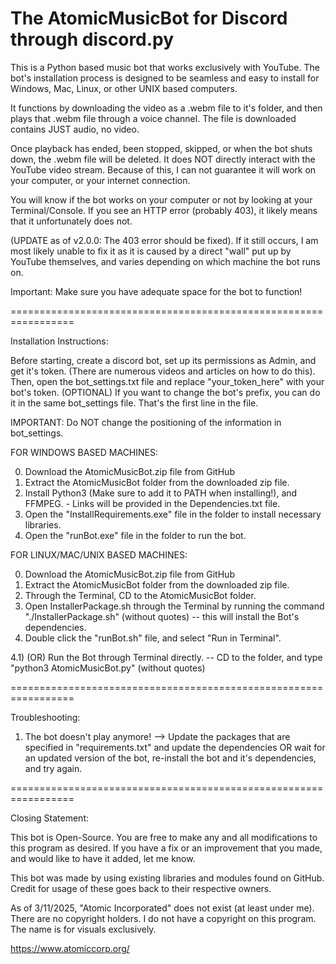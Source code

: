 
The AtomicMusicBot for Discord through discord.py
=================================================================


This is a Python based music bot that works exclusively with YouTube. The bot's installation process is designed to be seamless and easy to install for Windows, Mac, Linux, or other UNIX based computers.


It functions by downloading the video as a .webm file to it's folder,
and then plays that .webm file through a voice channel. The file is downloaded contains JUST audio, no video. 


Once playback has ended, been stopped, skipped, or when the bot shuts down, the .webm file will be deleted. It does NOT directly interact with the YouTube video stream. 
Because of this, I can not guarantee it will work on your computer, or your internet connection. 


You will know if the bot works on your computer or not by looking at your Terminal/Console. If you see an HTTP error (probably 403), it likely means that it unfortunately does not.

(UPDATE as of v2.0.0: The 403 error should be fixed). If it still occurs, I am most likely unable to fix it as it is caused by a direct "wall" put up by YouTube themselves, and varies depending on which machine the bot runs on.


Important: Make sure you have adequate space for the bot to function!


=================================================================

Installation Instructions:

Before starting, create a discord bot, set up its permissions as Admin, and get it's token. (There are numerous videos and articles on how to do this).
Then, open the bot_settings.txt file and replace "your_token_here" with your bot's token.
(OPTIONAL) If you want to change the bot's prefix, you can do it in the same bot_settings file. That's the first line in the file.

IMPORTANT: Do NOT change the positioning of the information in bot_settings. 


FOR WINDOWS BASED MACHINES:

0) Download the AtomicMusicBot.zip file from GitHub
1) Extract the AtomicMusicBot folder from the downloaded zip file.
2) Install Python3 (Make sure to add it to PATH when installing!), and FFMPEG. - Links will be provided in the Dependencies.txt file.
3) Open the "InstallRequirements.exe" file in the folder to install necessary libraries.
4) Open the "runBot.exe" file in the folder to run the bot.


FOR LINUX/MAC/UNIX BASED MACHINES:

0) Download the AtomicMusicBot.zip file from GitHub
1) Extract the AtomicMusicBot folder from the downloaded zip file.
2) Through the Terminal, CD to the AtomicMusicBot folder.
3) Open InstallerPackage.sh through the Terminal by running the command "./InstallerPackage.sh" (without quotes) -- this will install the Bot's dependencies.
4) Double click the "runBot.sh" file, and select "Run in Terminal".

4.1) (OR) Run the Bot through Terminal directly. -- CD to the folder, and type "python3 AtomicMusicBot.py" (without quotes)


=================================================================

Troubleshooting:

1) The bot doesn't play anymore! --> Update the packages that are specified in "requirements.txt" and update the dependencies OR wait for an updated version of the bot, re-install the bot and it's dependencies, and try again.

=================================================================


Closing Statement:

This bot is Open-Source. You are free to make any and all modifications to this program as desired. 
If you have a fix or an improvement that you made, and would like to have it added, let me know.


This bot was made by using existing libraries and modules found on GitHub.
Credit for usage of these goes back to their respective owners.


As of 3/11/2025, "Atomic Incorporated" does not exist (at least under me). There are no copyright holders. I do not have a copyright on this program.
The name is for visuals exclusively.

https://www.atomiccorp.org/
